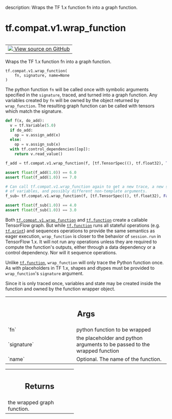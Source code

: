 description: Wraps the TF 1.x function fn into a graph function.

<div itemscope itemtype="http://developers.google.com/ReferenceObject">
<meta itemprop="name" content="tf.compat.v1.wrap_function" />
<meta itemprop="path" content="Stable" />
</div>

# tf.compat.v1.wrap_function

<!-- Insert buttons and diff -->

<table class="tfo-notebook-buttons tfo-api nocontent" align="left">
<td>
  <a target="_blank" href="https://github.com/tensorflow/tensorflow/blob/r2.3/tensorflow/python/eager/wrap_function.py#L559-L630">
    <img src="https://www.tensorflow.org/images/GitHub-Mark-32px.png" />
    View source on GitHub
  </a>
</td>
</table>



Wraps the TF 1.x function fn into a graph function.

<pre class="devsite-click-to-copy prettyprint lang-py tfo-signature-link">
<code>tf.compat.v1.wrap_function(
    fn, signature, name=None
)
</code></pre>



<!-- Placeholder for "Used in" -->

The python function `fn` will be called once with symbolic arguments specified
in the `signature`, traced, and turned into a graph function. Any variables
created by `fn` will be owned by the object returned by `wrap_function`. The
resulting graph function can be called with tensors which match the
signature.

```python
def f(x, do_add):
  v = tf.Variable(5.0)
  if do_add:
    op = v.assign_add(x)
  else:
    op = v.assign_sub(x)
  with tf.control_dependencies([op]):
    return v.read_value()

f_add = tf.compat.v1.wrap_function(f, [tf.TensorSpec((), tf.float32), True])

assert float(f_add(1.0)) == 6.0
assert float(f_add(1.0)) == 7.0

# Can call tf.compat.v1.wrap_function again to get a new trace, a new set
# of variables, and possibly different non-template arguments.
f_sub= tf.compat.v1.wrap_function(f, [tf.TensorSpec((), tf.float32), False])

assert float(f_sub(1.0)) == 4.0
assert float(f_sub(1.0)) == 3.0
```

Both <a href="../../../tf/compat/v1/wrap_function.md"><code>tf.compat.v1.wrap_function</code></a> and <a href="../../../tf/function.md"><code>tf.function</code></a> create a callable
TensorFlow graph. But while <a href="../../../tf/function.md"><code>tf.function</code></a> runs all stateful operations
(e.g. <a href="../../../tf/print.md"><code>tf.print</code></a>) and sequences operations to provide the same semantics as
eager execution, `wrap_function` is closer to the behavior of `session.run` in
TensorFlow 1.x. It will not run any operations unless they are required to
compute the function's outputs, either through a data dependency or a control
dependency. Nor will it sequence operations.

Unlike <a href="../../../tf/function.md"><code>tf.function</code></a>, `wrap_function` will only trace the Python function
once. As with placeholders in TF 1.x, shapes and dtypes must be provided to
`wrap_function`'s `signature` argument.

Since it is only traced once, variables and state may be created inside the
function and owned by the function wrapper object.

<!-- Tabular view -->
 <table class="responsive fixed orange">
<colgroup><col width="214px"><col></colgroup>
<tr><th colspan="2"><h2 class="add-link">Args</h2></th></tr>

<tr>
<td>
`fn`
</td>
<td>
python function to be wrapped
</td>
</tr><tr>
<td>
`signature`
</td>
<td>
the placeholder and python arguments to be passed to the wrapped
function
</td>
</tr><tr>
<td>
`name`
</td>
<td>
Optional. The name of the function.
</td>
</tr>
</table>



<!-- Tabular view -->
 <table class="responsive fixed orange">
<colgroup><col width="214px"><col></colgroup>
<tr><th colspan="2"><h2 class="add-link">Returns</h2></th></tr>
<tr class="alt">
<td colspan="2">
the wrapped graph function.
</td>
</tr>

</table>

